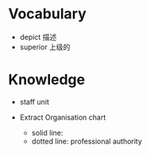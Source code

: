 # Vocabulary 
- depict 描述 
- superior 上级的 

# Knowledge
- staff unit 

- Extract Organisation chart 
	- solid line: 
	- dotted line: professional authority 